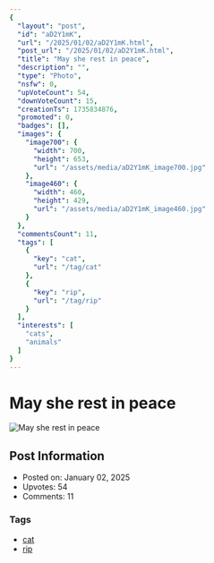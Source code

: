```yaml
---
{
  "layout": "post",
  "id": "aD2Y1mK",
  "url": "/2025/01/02/aD2Y1mK.html",
  "post_url": "/2025/01/02/aD2Y1mK.html",
  "title": "May she rest in peace",
  "description": "",
  "type": "Photo",
  "nsfw": 0,
  "upVoteCount": 54,
  "downVoteCount": 15,
  "creationTs": 1735834876,
  "promoted": 0,
  "badges": [],
  "images": {
    "image700": {
      "width": 700,
      "height": 653,
      "url": "/assets/media/aD2Y1mK_image700.jpg"
    },
    "image460": {
      "width": 460,
      "height": 429,
      "url": "/assets/media/aD2Y1mK_image460.jpg"
    }
  },
  "commentsCount": 11,
  "tags": [
    {
      "key": "cat",
      "url": "/tag/cat"
    },
    {
      "key": "rip",
      "url": "/tag/rip"
    }
  ],
  "interests": [
    "cats",
    "animals"
  ]
}
---
```


# May she rest in peace

![May she rest in peace](/assets/media/aD2Y1mK_image700.jpg)

## Post Information

- Posted on: January 02, 2025
- Upvotes: 54
- Comments: 11

### Tags

- [cat](/tag/cat)
- [rip](/tag/rip)
